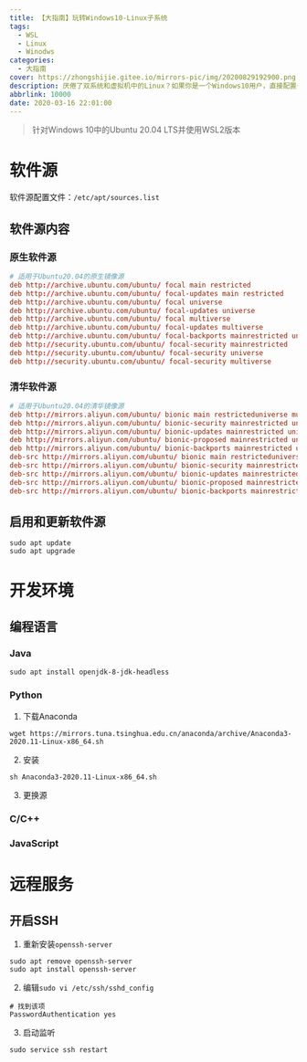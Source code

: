 ```yaml
---
title: 【大指南】玩转Windows10-Linux子系统
tags:
  - WSL
  - Linux
  - Winodws
categories:
  - 大指南
cover: https://zhongshijie.gitee.io/mirrors-pic/img/20200829192900.png
description: 厌倦了双系统和虚拟机中的Linux？如果你是一个Windows10用户，直接配置一个Linux子系统不是更爽吗？一起探索一下如何让WSL更畅快好用吧~
abbrlink: 10000
date: 2020-03-16 22:01:00
---
```


> 针对Windows 10中的Ubuntu 20.04 LTS并使用WSL2版本

# 软件源
软件源配置文件：`/etc/apt/sources.list`
## 软件源内容
### 原生软件源
```conf
# 适用于Ubuntu20.04的原生镜像源
deb http://archive.ubuntu.com/ubuntu/ focal main restricted
deb http://archive.ubuntu.com/ubuntu/ focal-updates main restricted
deb http://archive.ubuntu.com/ubuntu/ focal universe
deb http://archive.ubuntu.com/ubuntu/ focal-updates universe
deb http://archive.ubuntu.com/ubuntu/ focal multiverse
deb http://archive.ubuntu.com/ubuntu/ focal-updates multiverse
deb http://archive.ubuntu.com/ubuntu/ focal-backports mainrestricted universe multiverse
deb http://security.ubuntu.com/ubuntu/ focal-security mainrestricted
deb http://security.ubuntu.com/ubuntu/ focal-security universe
deb http://security.ubuntu.com/ubuntu/ focal-security multiverse
```
### 清华软件源
```conf
# 适用于Ubuntu20.04的清华镜像源
deb http://mirrors.aliyun.com/ubuntu/ bionic main restricteduniverse multiverse
deb http://mirrors.aliyun.com/ubuntu/ bionic-security mainrestricted universe multiverse
deb http://mirrors.aliyun.com/ubuntu/ bionic-updates mainrestricted universe multiverse
deb http://mirrors.aliyun.com/ubuntu/ bionic-proposed mainrestricted universe multiverse
deb http://mirrors.aliyun.com/ubuntu/ bionic-backports mainrestricted universe multiverse
deb-src http://mirrors.aliyun.com/ubuntu/ bionic main restricteduniverse multiverse
deb-src http://mirrors.aliyun.com/ubuntu/ bionic-security mainrestricted universe multiverse
deb-src http://mirrors.aliyun.com/ubuntu/ bionic-updates mainrestricted universe multiverse
deb-src http://mirrors.aliyun.com/ubuntu/ bionic-proposed mainrestricted universe multiverse
deb-src http://mirrors.aliyun.com/ubuntu/ bionic-backports mainrestricted universe multiverse
```
## 启用和更新软件源
```shell
sudo apt update
sudo apt upgrade
```

# 开发环境
## 编程语言
### Java
```shell
sudo apt install openjdk-8-jdk-headless
```

### Python
1. 下载Anaconda
```shell
wget https://mirrors.tuna.tsinghua.edu.cn/anaconda/archive/Anaconda3-2020.11-Linux-x86_64.sh
```
2. 安装
```shell
sh Anaconda3-2020.11-Linux-x86_64.sh
```
3. 更换源

### C/C++

### JavaScript

# 远程服务
## 开启SSH
1. 重新安装`openssh-server`
```shell
sudo apt remove openssh-server
sudo apt install openssh-server
```

2. 编辑`sudo vi /etc/ssh/sshd_config`
```shell
# 找到该项
PasswordAuthentication yes
```

3. 启动监听
```shell
sudo service ssh restart
```

